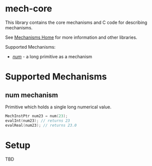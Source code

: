 
[mech-home-link]: https://github.com/mechanisms/mech "Home repository for mechanisms"

# mech-core

This library contains the core mechanisms and C code for describing mechanisms.

See [Mechanisms Home][mech-home-link] for more information and other libraries.

Supported Mechanisms:

* *[num](#num-mechanism)* - a long primitive as a mechanism

# Supported Mechanisms

## <a name="num-mechanism"></a> num mechanism

Primitive which holds a single long numerical value.

```c
MechInstPtr num23 = num(23);
evalInt(num23); // returns 23
evalReal(num23); // returns 23.0

```

# Setup

TBD
